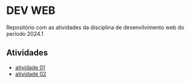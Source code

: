 # DEV WEB

Repositório com as atividades da disciplina de desenvilvimento web do período 2024.1

## Atividades

- [atividade 01](./atividade1/)
- [atividade 02](./atividade2/)
